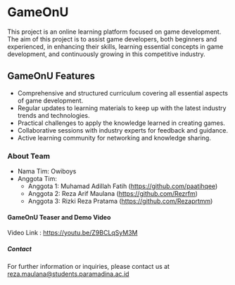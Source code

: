 # GameOnU

This project is an online learning platform focused on game development. The aim of this project is to assist game developers, both beginners and experienced, in enhancing their skills, learning essential concepts in game development, and continuously growing in this competitive industry.

## GameOnU Features

- Comprehensive and structured curriculum covering all essential aspects of game development.
- Regular updates to learning materials to keep up with the latest industry trends and technologies.
- Practical challenges to apply the knowledge learned in creating games.
- Collaborative sessions with industry experts for feedback and guidance.
- Active learning community for networking and knowledge sharing.

### About Team

- Nama Tim: Owiboys
- Anggota Tim:
  - Anggota 1: Muhamad Adillah Fatih (https://github.com/paatihqee)
  - Anggota 2: Reza Arif Maulana (https://github.com/Rezrfm)
  - Anggota 3: Rizki Reza Pratama (https://github.com/Rezaprtmm)

#### GameOnU Teaser and Demo Video

Video Link : https://youtu.be/Z9BCLqSyM3M

##### Contact

For further information or inquiries, please contact us at reza.maulana@students.paramadina.ac.id
